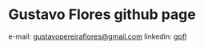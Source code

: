 # Gustavo Flores github page

e-mail: [gustavopereiraflores@gmail.com](mailto:gustavopereiraflores@gmail.com)
linkedin: [gpfl](https://linkedin.com/in/gpfl)